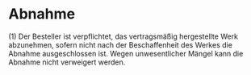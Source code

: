 # Abnahme

(1) Der Besteller ist verpflichtet, das vertragsmäßig hergestellte Werk abzunehmen, sofern nicht nach der Beschaffenheit des Werkes die Abnahme ausgeschlossen ist. Wegen unwesentlicher Mängel kann die Abnahme nicht verweigert werden.